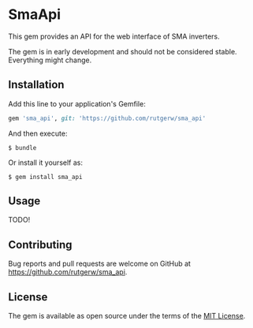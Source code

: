 # SmaApi

This gem provides an API for the web interface of SMA inverters.

The gem is in early development and should not be considered stable. Everything might change.

## Installation

Add this line to your application's Gemfile:

```ruby
gem 'sma_api', git: 'https://github.com/rutgerw/sma_api'
```

And then execute:

    $ bundle

Or install it yourself as:

    $ gem install sma_api

## Usage

TODO!

## Contributing

Bug reports and pull requests are welcome on GitHub at https://github.com/rutgerw/sma_api.

## License

The gem is available as open source under the terms of the [MIT License](https://opensource.org/licenses/MIT).
